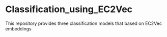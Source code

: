 # Classification_using_EC2Vec
This repository provides three classification models that based on EC2Vec embeddings
